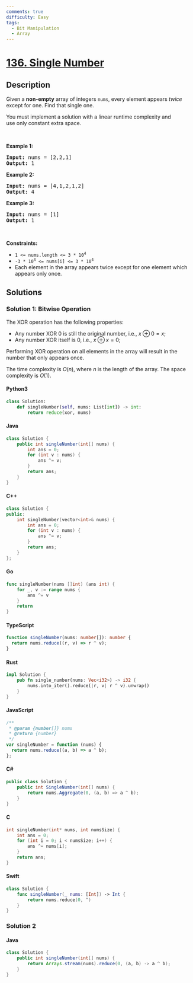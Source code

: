 ```yaml
---
comments: true
difficulty: Easy
tags:
  - Bit Manipulation
  - Array
---
```


<!-- problem:start -->

# [136. Single Number](https://leetcode.com/problems/single-number)


## Description

<!-- description:start -->

<p>Given a <strong>non-empty</strong>&nbsp;array of integers <code>nums</code>, every element appears <em>twice</em> except for one. Find that single one.</p>

<p>You must&nbsp;implement a solution with a linear runtime complexity and use&nbsp;only constant&nbsp;extra space.</p>

<p>&nbsp;</p>
<p><strong class="example">Example 1:</strong></p>
<pre><strong>Input:</strong> nums = [2,2,1]
<strong>Output:</strong> 1
</pre><p><strong class="example">Example 2:</strong></p>
<pre><strong>Input:</strong> nums = [4,1,2,1,2]
<strong>Output:</strong> 4
</pre><p><strong class="example">Example 3:</strong></p>
<pre><strong>Input:</strong> nums = [1]
<strong>Output:</strong> 1
</pre>
<p>&nbsp;</p>
<p><strong>Constraints:</strong></p>

<ul>
	<li><code>1 &lt;= nums.length &lt;= 3 * 10<sup>4</sup></code></li>
	<li><code>-3 * 10<sup>4</sup> &lt;= nums[i] &lt;= 3 * 10<sup>4</sup></code></li>
	<li>Each element in the array appears twice except for one element which appears only once.</li>
</ul>

<!-- description:end -->

## Solutions

<!-- solution:start -->

### Solution 1: Bitwise Operation

The XOR operation has the following properties:

- Any number XOR 0 is still the original number, i.e., $x \oplus 0 = x$;
- Any number XOR itself is 0, i.e., $x \oplus x = 0$;

Performing XOR operation on all elements in the array will result in the number that only appears once.

The time complexity is $O(n)$, where $n$ is the length of the array. The space complexity is $O(1)$.

<!-- tabs:start -->

#### Python3

```python
class Solution:
    def singleNumber(self, nums: List[int]) -> int:
        return reduce(xor, nums)
```

#### Java

```java
class Solution {
    public int singleNumber(int[] nums) {
        int ans = 0;
        for (int v : nums) {
            ans ^= v;
        }
        return ans;
    }
}
```

#### C++

```cpp
class Solution {
public:
    int singleNumber(vector<int>& nums) {
        int ans = 0;
        for (int v : nums) {
            ans ^= v;
        }
        return ans;
    }
};
```

#### Go

```go
func singleNumber(nums []int) (ans int) {
	for _, v := range nums {
		ans ^= v
	}
	return
}
```

#### TypeScript

```ts
function singleNumber(nums: number[]): number {
  return nums.reduce((r, v) => r ^ v);
}
```

#### Rust

```rust
impl Solution {
    pub fn single_number(nums: Vec<i32>) -> i32 {
        nums.into_iter().reduce(|r, v| r ^ v).unwrap()
    }
}
```

#### JavaScript

```js
/**
 * @param {number[]} nums
 * @return {number}
 */
var singleNumber = function (nums) {
  return nums.reduce((a, b) => a ^ b);
};
```

#### C#

```cs
public class Solution {
    public int SingleNumber(int[] nums) {
        return nums.Aggregate(0, (a, b) => a ^ b);
    }
}
```

#### C

```c
int singleNumber(int* nums, int numsSize) {
    int ans = 0;
    for (int i = 0; i < numsSize; i++) {
        ans ^= nums[i];
    }
    return ans;
}
```

#### Swift

```swift
class Solution {
    func singleNumber(_ nums: [Int]) -> Int {
        return nums.reduce(0, ^)
    }
}
```

<!-- tabs:end -->

<!-- solution:end -->

<!-- solution:start -->

### Solution 2

<!-- tabs:start -->

#### Java

```java
class Solution {
    public int singleNumber(int[] nums) {
        return Arrays.stream(nums).reduce(0, (a, b) -> a ^ b);
    }
}
```

<!-- tabs:end -->

<!-- solution:end -->

<!-- problem:end -->
